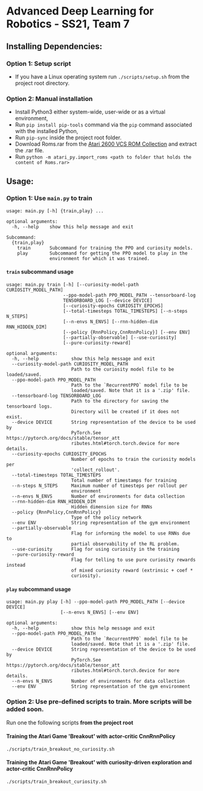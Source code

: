 # Advanced Deep Learning for Robotics - SS21, Team 7

<!-- TODO: Fill the readme with project details. -->

## **Installing Dependencies:**
### Option 1: Setup script
* If you have a Linux operating system run `./scripts/setup.sh` from the project root directory.
### Option 2: Manual installation
* Install Python3 either system-wide, user-wide or as a virtual environment,
* Run `pip install pip-tools` command via the `pip` command associated with the installed Python,
* Run `pip-sync` inside the project root folder.
* Download Roms.rar from the [Atari 2600 VCS ROM Collection](http://www.atarimania.com/roms/Roms.rar) and extract the .rar file.
* Run `python -m atari_py.import_roms <path to folder that holds the content of Roms.rar>`

## **Usage:**
### Option 1: Use `main.py` to train
    usage: main.py [-h] {train,play} ...

    optional arguments:
      -h, --help    show this help message and exit

    Subcommand:
      {train,play}
        train       Subcommand for training the PPO and curiosity models.
        play        Subcommand for getting the PPO model to play in the
                    environment for which it was trained.

#### `train` subcommand usage
    usage: main.py train [-h] [--curiosity-model-path CURIOSITY_MODEL_PATH]
                         --ppo-model-path PPO_MODEL_PATH --tensorboard-log
                         TENSORBOARD_LOG [--device DEVICE]
                         [--curiosity-epochs CURIOSITY_EPOCHS]
                         [--total-timesteps TOTAL_TIMESTEPS] [--n-steps N_STEPS]
                         [--n-envs N_ENVS] [--rnn-hidden-dim RNN_HIDDEN_DIM]
                         [--policy {RnnPolicy,CnnRnnPolicy}] [--env ENV]
                         [--partially-observable] [--use-curiosity]
                         [--pure-curiosity-reward]

    optional arguments:
      -h, --help            show this help message and exit
      --curiosity-model-path CURIOSITY_MODEL_PATH
                            Path to the curiosity model file to be loaded/saved.
      --ppo-model-path PPO_MODEL_PATH
                            Path to the `RecurrentPPO` model file to be
                            loaded/saved. Note that it is a '.zip' file.
      --tensorboard-log TENSORBOARD_LOG
                            Path to the directory for saving the tensorboard logs.
                            Directory will be created if it does not exist.
      --device DEVICE       String representation of the device to be used by
                            PyTorch.See https://pytorch.org/docs/stable/tensor_att
                            ributes.html#torch.torch.device for more details.
      --curiosity-epochs CURIOSITY_EPOCHS
                            Number of epochs to train the curiosity models per
                            'collect_rollout'.
      --total-timesteps TOTAL_TIMESTEPS
                            Total number of timestamps for training
      --n-steps N_STEPS     Maximum number of timesteps per rollout per
                            environment
      --n-envs N_ENVS       Number of environments for data collection
      --rnn-hidden-dim RNN_HIDDEN_DIM
                            Hidden dimension size for RNNs
      --policy {RnnPolicy,CnnRnnPolicy}
                            Type of the policy network
      --env ENV             String representation of the gym environment
      --partially-observable
                            Flag for informing the model to use RNNs due to
                            partial observability of the RL problem.
      --use-curiosity       Flag for using curiosity in the training
      --pure-curiosity-reward
                            Flag for telling to use pure curiosity rewards instead
                            of mixed curiosity reward (extrinsic + coef *
                            curiosity).

#### `play` subcommand usage
    usage: main.py play [-h] --ppo-model-path PPO_MODEL_PATH [--device DEVICE]
                        [--n-envs N_ENVS] [--env ENV]

    optional arguments:
      -h, --help            show this help message and exit
      --ppo-model-path PPO_MODEL_PATH
                            Path to the `RecurrentPPO` model file to be
                            loaded/saved. Note that it is a '.zip' file.
      --device DEVICE       String representation of the device to be used by
                            PyTorch.See https://pytorch.org/docs/stable/tensor_att
                            ributes.html#torch.torch.device for more details.
      --n-envs N_ENVS       Number of environments for data collection
      --env ENV             String representation of the gym environment

### Option 2: Use pre-defined scripts to train. More scripts will be added soon.
Run one the following scripts **from the project root**

#### Training the Atari Game 'Breakout' with actor-critic CnnRnnPolicy
```./scripts/train_breakout_no_curiosity.sh```

#### Training the Atari Game 'Breakout' with curiosity-driven exploration and actor-critic CnnRnnPolicy
```./scripts/train_breakout_curiosity.sh```